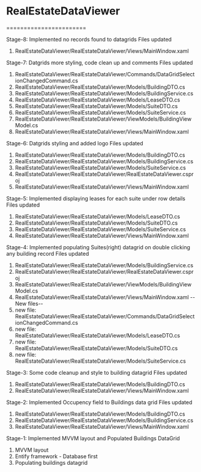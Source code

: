 # RealEstateDataViewer
=======================

Stage-8: Implemented no records found to datagrids
Files updated 
1. RealEstateDataViewer/RealEstateDataViewer/Views/MainWindow.xaml

Stage-7: Datgrids more styling, code clean up and comments
Files updated 
1. RealEstateDataViewer/RealEstateDataViewer/Commands/DataGridSelectionChangedCommand.cs
2. RealEstateDataViewer/RealEstateDataViewer/Models/BuildingDTO.cs
3. RealEstateDataViewer/RealEstateDataViewer/Models/BuildingService.cs
4. RealEstateDataViewer/RealEstateDataViewer/Models/LeaseDTO.cs
5. RealEstateDataViewer/RealEstateDataViewer/Models/SuiteDTO.cs
6. RealEstateDataViewer/RealEstateDataViewer/Models/SuiteService.cs
7. RealEstateDataViewer/RealEstateDataViewer/ViewModels/BuildingViewModel.cs
8. RealEstateDataViewer/RealEstateDataViewer/Views/MainWindow.xaml


Stage-6: Datgrids styling and added logo
Files updated 
1. RealEstateDataViewer/RealEstateDataViewer/Models/BuildingDTO.cs
2. RealEstateDataViewer/RealEstateDataViewer/Models/BuildingService.cs
3. RealEstateDataViewer/RealEstateDataViewer/Models/SuiteService.cs
4. RealEstateDataViewer/RealEstateDataViewer/RealEstateDataViewer.csproj
5. RealEstateDataViewer/RealEstateDataViewer/Views/MainWindow.xaml


Stage-5: Implemented displaying leases for each suite under row details
Files updated 
1. RealEstateDataViewer/RealEstateDataViewer/Models/LeaseDTO.cs
2. RealEstateDataViewer/RealEstateDataViewer/Models/SuiteDTO.cs
3. RealEstateDataViewer/RealEstateDataViewer/Models/SuiteService.cs
4. RealEstateDataViewer/RealEstateDataViewer/Views/MainWindow.xaml

Stage-4: Implemented populating Suites(right) datagrid on double clicking any building record
Files updated 
1. RealEstateDataViewer/RealEstateDataViewer/Models/BuildingService.cs
2. RealEstateDataViewer/RealEstateDataViewer/RealEstateDataViewer.csproj
3. RealEstateDataViewer/RealEstateDataViewer/ViewModels/BuildingViewModel.cs
4. RealEstateDataViewer/RealEstateDataViewer/Views/MainWindow.xaml
--New files--
1. new file:   RealEstateDataViewer/RealEstateDataViewer/Commands/DataGridSelectionChangedCommand.cs
2. new file:   RealEstateDataViewer/RealEstateDataViewer/Models/LeaseDTO.cs
3. new file:   RealEstateDataViewer/RealEstateDataViewer/Models/SuiteDTO.cs
4. new file:   RealEstateDataViewer/RealEstateDataViewer/Models/SuiteService.cs

Stage-3: Some code cleanup and style to building datagrid
Files updated 
1. RealEstateDataViewer/RealEstateDataViewer/Models/BuildingDTO.cs
2. RealEstateDataViewer/RealEstateDataViewer/Views/MainWindow.xaml

Stage-2: Implemented Occupency field to Buildings data grid 
Files updated 
1. RealEstateDataViewer/RealEstateDataViewer/Models/BuildingDTO.cs
2. RealEstateDataViewer/RealEstateDataViewer/Models/BuildingService.cs
3. RealEstateDataViewer/RealEstateDataViewer/Views/MainWindow.xaml

Stage-1: Implemented MVVM layout and Populated Buildings DataGrid
1. MVVM layout
2. Entify framework - Database first
3. Populating buildings datagrid